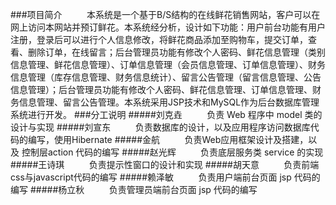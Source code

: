 
###项目简介
&nbsp;&nbsp;&nbsp;&nbsp;&nbsp;&nbsp;&nbsp;&nbsp;&nbsp;本系统是一个基于B/S结构的在线鲜花销售网站，客户可以在网上访问本网站并预订鲜花。本系统经分析，设计如下功能：用户前台功能有用户注册，登录后可以进行个人信息修改，将鲜花商品添加至购物车，提交订单，查看、删除订单，在线留言；后台管理员功能有修改个人密码、鲜花信息管理（类别信息管理、鲜花信息管理）、订单信息管理（会员信息管理、订单信息管理）、财务信息管理（库存信息管理、财务信息统计）、留言公告管理（留言信息管理、公告信息管理）；后台管理员功能有修改个人密码、鲜花信息管理、订单信息管理、财务信息管理、留言公告管理。本系统采用JSP技术和MySQL作为后台数据库管理系统进行开发。
###分工说明
#####刘克垚
&nbsp;&nbsp;&nbsp;&nbsp;&nbsp;&nbsp;&nbsp;&nbsp;&nbsp;负责 Web 程序中 model 类的设计与实现
#####刘宣东
&nbsp;&nbsp;&nbsp;&nbsp;&nbsp;&nbsp;&nbsp;&nbsp;&nbsp;负责数据库的设计，以及应用程序访问数据库代码的编写，使用Hibernate
#####金航
&nbsp;&nbsp;&nbsp;&nbsp;&nbsp;&nbsp;&nbsp;&nbsp;&nbsp;负责Web应用框架设计及搭建，以及 控制层action 代码的编写
#####赵光辉
&nbsp;&nbsp;&nbsp;&nbsp;&nbsp;&nbsp;&nbsp;&nbsp;&nbsp;负责底层服务类 service 的实现
#####王诗琪
&nbsp;&nbsp;&nbsp;&nbsp;&nbsp;&nbsp;&nbsp;&nbsp;&nbsp;负责提示性窗口的设计和实现
#####胡天意
&nbsp;&nbsp;&nbsp;&nbsp;&nbsp;&nbsp;&nbsp;&nbsp;&nbsp;负责前端css与javascript代码的编写
#####赖泽敏
&nbsp;&nbsp;&nbsp;&nbsp;&nbsp;&nbsp;&nbsp;&nbsp;&nbsp;负责用户端前台页面 jsp 代码的编写
#####杨立秋
&nbsp;&nbsp;&nbsp;&nbsp;&nbsp;&nbsp;&nbsp;&nbsp;&nbsp;负责管理员端前台页面 jsp 代码的编写
